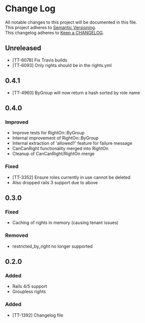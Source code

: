 # Change Log
All notable changes to this project will be documented in this file.  
This project adheres to [Semantic Versioning](http://semver.org/).  
This changelog adheres to [Keep a CHANGELOG](http://keepachangelog.com/).  

## Unreleased

- [TT-6078] Fix Travis builds
- [TT-6093] Only rights should be in the rights.yml

## 0.4.1

- [TT-4960] ByGroup will now return a hash sorted by role name

## 0.4.0

### Improved
- Improve tests for RightOn::ByGroup
- Internal improvement of RightOn::ByGroup
- Internal extraction of 'allowed?' feature for failure message
- CanCanRight functionality merged into RightOn
- Cleanup of CanCanRight/RightOn merge

### Fixed
- [TT-3352] Ensure roles currently in use cannot be deleted
- Also dropped rails 3 support due to above

## 0.3.0

### Fixed
- Caching of rights in memory (causing tenant issues)

### Removed
- restricted_by_right no longer supported

## 0.2.0

### Added
- Rails 4/5 support
- Groupless rights

### Added
- [TT-1392] Changelog file
